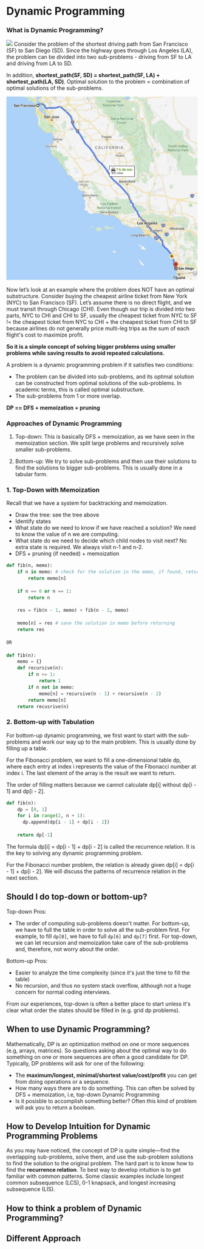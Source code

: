 # Dynamic Programming
### What is Dynamic Programming?
![](https://sipi.usc.edu/~ortega/RD_Examples/bellman.gif)
Consider the problem of the shortest driving path from San Francisco (SF) to San Diego (SD). Since the highway goes through Los Angeles (LA), the problem can be divided into two sub-problems - driving from SF to LA and driving from LA to SD. 

In addition, **shortest_path(SF, SD) = shortest_path(SF, LA) + shortest_path(LA, SD)**. Optimal solution to the problem = combination of optimal solutions of the sub-problems.

![](road.png)

Now let’s look at an example where the problem does NOT have an optimal substructure. Consider buying the cheapest airline ticket from New York (NYC) to San Francisco (SF). Let’s assume there is no direct flight, and we must transit through Chicago (CHI). Even though our trip is divided into two parts, NYC to CHI and CHI to SF, usually the cheapest ticket from NYC to SF != the cheapest ticket from NYC to CHI + the cheapest ticket from CHI to SF because airlines do not generally price multi-leg trips as the sum of each flight's cost to maximize profit.

**So it is a simple concept of solving bigger problems using smaller problems while saving results to avoid repeated calculations.**

A problem is a dynamic programming problem if it satisfies two conditions:
+ The problem can be divided into sub-problems, and its optimal solution can be constructed from optimal solutions of the sub-problems. In academic terms, this is called optimal substructure.
+ The sub-problems from 1 or more overlap.

**DP == DFS + memoization + pruning**

### Approaches of Dynamic Programming
1. Top-down: This is basically DFS + memoization, as we have seen in the memoization section. We split large problems and recursively solve smaller sub-problems.

2. Bottom-up: We try to solve sub-problems and then use their solutions to find the solutions to bigger sub-problems. This is usually done in a tabular form.


### 1. Top-Down with Memoization
Recall that we have a system for backtracking and memoization.
+ Draw the tree: see the tree above
+ Identify states
+ What state do we need to know if we have reached a solution? We need to know the value of n we are computing.
+ What state do we need to decide which child nodes to visit next? No extra state is required. We always visit n-1 and n-2.
+ DFS + pruning (if needed) + memoization
```py
def fib(n, memo):
    if n in memo: # check for the solution in the memo, if found, return it right away
        return memo[n]

    if n == 0 or n == 1:
        return n

    res = fib(n - 1, memo) + fib(n - 2, memo)

    memo[n] = res # save the solution in memo before returning
    return res

OR

def fib(n):
    memo = {}
    def recursive(n):
        if n <= 1:
            return 1
        if n not in memo:
            memo[n] = recursive(n - 1) + recursive(n - 2)
        return memo[n]
    return recusrive(n)

```


### 2. Bottom-up with Tabulation
For bottom-up dynamic programming, we first want to start with the sub-problems and work our way up to the main problem. This is usually done by filling up a table.

For the Fibonacci problem, we want to fill a one-dimensional table dp, where each entry at index i represents the value of the Fibonacci number at index i. The last element of the array is the result we want to return.

The order of filling matters because we cannot calculate dp[i] without dp[i - 1] and dp[i - 2].

```py
def fib(n):
    dp = [0, 1]
    for i in range(2, n + 1):
      dp.append(dp[i - 1] + dp[i - 2])

    return dp[-1]
```
The formula dp[i] = dp[i - 1] + dp[i - 2] is called the recurrence relation. It is the key to solving any dynamic programming problem.

For the Fibonacci number problem, the relation is already given dp[i] = dp[i - 1] + dp[i - 2]. We will discuss the patterns of recurrence relation in the next section.


## Should I do top-down or bottom-up?
Top-down Pros:
+ The order of computing sub-problems doesn't matter. For bottom-up, we have to full the table in order to solve all the sub-problem first. For example, to fill `dp[8]`, we have to full `dp[6]` and `dp[7]` first. For top-down, we can let recursion and memoization take care of the sub-problems and, therefore, not worry about the order.

Bottom-up Pros:
+ Easier to analyze the time complexity (since it's just the time to fill the table)
+ No recursion, and thus no system stack overflow, although not a huge concern for normal coding interviews.

From our experiences, top-down is often a better place to start unless it's clear what order the states should be filled in (e.g. grid dp problems).

## When to use Dynamic Programming?
Mathematically, DP is an optimization method on one or more sequences (e.g, arrays, matrices). So questions asking about the optimal way to do something on one or more sequences are often a good candidate for DP. Typically, DP problems will ask for one of the following:
+ The **maximum/longest, minimal/shortest value/cost/profit** you can get from doing operations or a sequence.
+ How many ways there are to do something. This can often be solved by DFS + memoization, i.e, top-down Dynamic Programming
+ Is it posisble to accomplish something better? Often this kind of problem will ask you to return a boolean.

## How to Develop Intuition for Dynamic Programming Problems
As you may have noticed, the concept of DP is quite simple—find the overlapping sub-problems, solve them, and use the sub-problem solutions to find the solution to the original problem. The hard part is to know how to find the **recurrence relation**. To best way to develop intuition is to get familiar with common patterns. Some classic examples include longest common subsequence (LCS), 0-1 knapsack, and longest increasing subsequence (LIS).

## How to think a problem of Dynamic Programming?
[](DP_howToThink.md)

## Different Approach
[](DP_pattern.md)